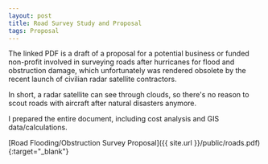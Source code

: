```yaml
---
layout: post
title: Road Survey Study and Proposal
tags: Proposal
---
```


The linked PDF is a draft of a proposal for a potential business or funded non-profit involved in surveying roads after hurricanes for flood and obstruction damage, which unfortunately was rendered obsolete by the recent launch of civilian radar satellite contractors.

In short, a radar satellite can see through clouds, so there's no reason to scout roads with aircraft after natural disasters anymore.

I prepared the entire document, including cost analysis and GIS data/calculations.

[Road Flooding/Obstruction Survey Proposal]({{ site.url }}/public/roads.pdf){:target="_blank"}